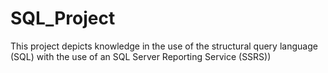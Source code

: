 # SQL_Project
This project depicts knowledge in the use of the structural query language (SQL) with the use of an SQL Server Reporting Service (SSRS))

